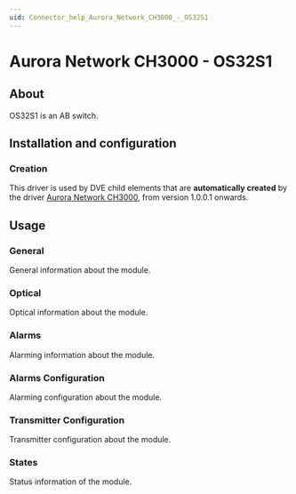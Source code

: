 ```yaml
---
uid: Connector_help_Aurora_Network_CH3000_-_OS32S1
---
```


# Aurora Network CH3000 - OS32S1

## About

OS32S1 is an AB switch.

## Installation and configuration

### Creation

This driver is used by DVE child elements that are **automatically created** by the driver [Aurora Network CH3000](xref:Connector_help_Aurora_Network_CH3000), from version 1.0.0.1 onwards.

## Usage

### General

General information about the module.

### Optical

Optical information about the module.

### Alarms

Alarming information about the module.

### Alarms Configuration

Alarming configuration about the module.

### Transmitter Configuration

Transmitter configuration about the module.

### States

Status information of the module.
